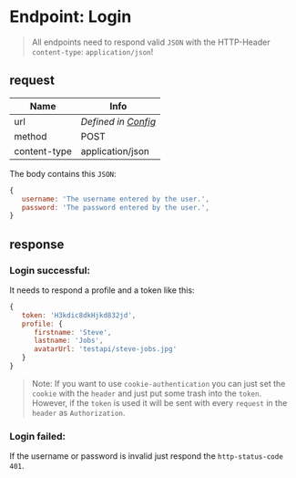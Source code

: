 # Endpoint: Login
> All endpoints need to respond valid `JSON` with the HTTP-Header `content-type`: `application/json`!

## request

Name         | Info
------------ | --------------------------------
url          | *Defined in [Config](Config.md)*
method       | POST
content-type | application/json

The body contains this `JSON`:

```js
{
   username: 'The username entered by the user.',
   password: 'The password entered by the user.',
}
```

## response

### Login successful:
It needs to respond a profile and a token like this:

```js
{
   token: 'H3kdic8dkHjkd832jd',
   profile: {
      firstname: 'Steve',
      lastname: 'Jobs',
      avatarUrl: 'testapi/steve-jobs.jpg'
   }
}
```

> Note: If you want to use `cookie-authentication` you can just set the `cookie` with the `header` and just put some trash into the `token`. However, if the `token` is used it will be sent with every `request` in the `header` as `Authorization`.

### Login failed:

If the username or password is invalid just respond the `http-status-code` `401`.
